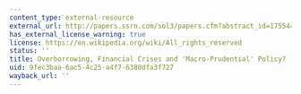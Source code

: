```yaml
---
content_type: external-resource
external_url: http://papers.ssrn.com/sol3/papers.cfm?abstract_id=1755441
has_external_license_warning: true
license: https://en.wikipedia.org/wiki/All_rights_reserved
status: ''
title: Overborrowing, Financial Crises and 'Macro-Prudential' Policy?
uid: 9fec3baa-6ac5-4c25-a4f7-6380dfa3f727
wayback_url: ''
---
```

